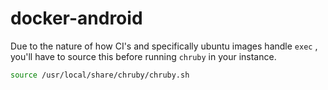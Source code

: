 # docker-android 

Due to the nature of how CI's and specifically ubuntu images handle `exec` , you'll have to source this before running `chruby` in your instance. 



```sh
source /usr/local/share/chruby/chruby.sh
```